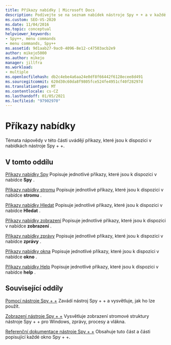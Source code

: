```yaml
---
title: Příkazy nabídky | Microsoft Docs
description: Podívejte se na seznam nabídek nástroje Spy + + a v každé z nich odkaz na Další informace.
ms.custom: SEO-VS-2020
ms.date: 11/04/2016
ms.topic: conceptual
helpviewer_keywords:
- Spy++, menu commands
- menu commands, Spy++
ms.assetid: 9d1aab27-9ac0-4096-8e12-c47503acb2e9
author: mikejo5000
ms.author: mikejo
manager: jillfra
ms.workload:
- multiple
ms.openlocfilehash: db2c4ebe4a6aa24e0df8f66442f6128ecee8d491
ms.sourcegitcommit: 620d30c60da8f9805fce524fe4951cf40f28297d
ms.translationtype: MT
ms.contentlocale: cs-CZ
ms.lasthandoff: 01/05/2021
ms.locfileid: "97902970"
---
```

# <a name="menu-commands"></a>Příkazy nabídky
Témata nápovědy v této části uvádějí příkazy, které jsou k dispozici v nabídkách nástroje Spy + +.

## <a name="in-this-section"></a>V tomto oddílu
 [Příkazy nabídky Spy](../debugger/spy-menu-commands.md) Popisuje jednotlivé příkazy, které jsou k dispozici v nabídce **Spy** .

 [Příkazy nabídky stromu](../debugger/tree-menu-commands.md) Popisuje jednotlivé příkazy, které jsou k dispozici v nabídce **stromu** .

 [Příkazy nabídky Hledat](../debugger/search-menu-commands.md) Popisuje jednotlivé příkazy, které jsou k dispozici v nabídce **Hledat** .

 [Příkazy nabídky zobrazení](../debugger/view-menu-commands.md) Popisuje jednotlivé příkazy, které jsou k dispozici v nabídce **zobrazení** .

 [Příkazy nabídky zprávy](../debugger/messages-menu-commands.md) Popisuje jednotlivé příkazy, které jsou k dispozici v nabídce **zprávy** .

 [Příkazy nabídky okna](../debugger/window-menu-commands.md) Popisuje jednotlivé příkazy, které jsou k dispozici v nabídce **okno** .

 [Příkazy nabídky Help](../debugger/help-menu-commands.md) Popisuje jednotlivé příkazy, které jsou k dispozici v nabídce **help** .

## <a name="related-sections"></a>Související oddíly
 [Pomocí nástroje Spy + +](../debugger/using-spy-increment.md) Zavádí nástroj Spy + + a vysvětluje, jak ho lze použít.

 [Zobrazení nástroje Spy + +](../debugger/spy-increment-views.md) Vysvětluje zobrazení stromové struktury nástroje Spy + + pro Windows, zprávy, procesy a vlákna.

 [Referenční dokumentace nástroje Spy + +](../debugger/spy-increment-reference.md) Obsahuje tuto část a části popisující každé okno Spy + +.
